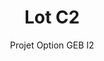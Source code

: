 ---
hero_image: poster.webp
hero_darken: true
hero_height: is-small
layout: project-geb
image: poster.webp
geb: true

title: Lot C2
subtitle: Projet Option GEB I2
description: Réalisation d'une maison dans le cadre de l'option GEB de seconde année.

scale: 1:200
file: house.rvt

tutor: 
  - label: Nicolas DUPORT
    mail: 'nicolas.duport@unilasalle.fr'
    year: 2024
  - label: Adrien BRACQ
    mail: 'adrien.bracq@unilasalle.fr'
    year: 2024

student:
  - label: Prenom NOM
    mail: 'prenom.nom@etu.unilasalle.fr'

type: GEB

soft: Revit 2024
---